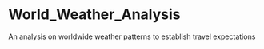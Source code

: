 # World_Weather_Analysis
An analysis on worldwide weather patterns to establish travel expectations
